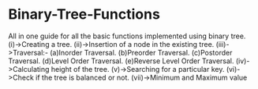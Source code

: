 # Binary-Tree-Functions

All in one guide for all the basic functions implemented using binary tree. 
(i)->Creating a tree.
(ii)->Insertion of a node in the existing tree.
(iii)->Traversal:-
  (a)Inorder Traversal.
  (b)Preorder Traversal.
  (c)Postorder Traversal.
  (d)Level Order Traversal.
  (e)Reverse Level Order Traversal.
(iv)->Calculating height of the tree.
(v)->Searching for a particular key.
(vi)->Check if the tree is balanced or not.
(vii)->Minimum and Maximum value
